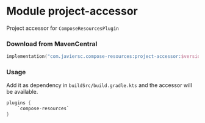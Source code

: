 # Module project-accessor

Project accessor for `ComposeResourcesPlugin`

### Download from MavenCentral

```kotlin
implementation("com.javiersc.compose-resources:project-accessor:$version")
```

### Usage

Add it as dependency in `buildSrc/build.gradle.kts` and the accessor will be available.

```kotlin
plugins {
    `compose-resources`
}
```
